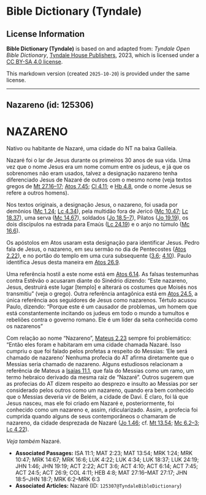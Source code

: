 # Bible Dictionary (Tyndale)

## License Information

**Bible Dictionary (Tyndale)** is based on and adapted from: _Tyndale Open Bible Dictionary_, [Tyndale House Publishers](https://tyndaleopenresources.com/), 2023, which is licensed under a [CC BY-SA 4.0 license](https://creativecommons.org/licenses/by-sa/4.0/legalcode.en).

This markdown version (created `2025-10-20`) is provided under the same license.



--------------------------------

## Nazareno (id: 125306)

NAZARENO
========

Nativo ou habitante de Nazaré, uma cidade do NT na baixa Galileia.

Nazaré foi o lar de Jesus durante os primeiros 30 anos de sua vida. Uma vez que o nome Jesus era um nome comum entre os judeus, e já que os sobrenomes não eram usados, talvez a designação nazareno tenha diferenciado Jesus de Nazaré de outros com o mesmo nome (veja textos gregos de [Mt 27\.16–17](https://ref.ly/Matt27:16-Matt27:17); [Atos 7\.45](https://ref.ly/Acts7:45); [Cl 4\.11](https://ref.ly/Col4:11); e [Hb 4\.8](https://ref.ly/Heb4:8), onde o nome Jesus se refere a outros homens).

Nos textos originais, a designação Jesus, o nazareno, foi usada por demônios ([Mc 1\.24](https://ref.ly/Mark1:24); [Lc 4\.34](https://ref.ly/Luke4:34)), pela multidão fora de Jericó ([Mc 10\.47](https://ref.ly/Mark10:47); [Lc 18\.37](https://ref.ly/Luke18:37)), uma serva ([Mc 14\.67](https://ref.ly/Mark14:67)), soldados ([Jo 18\.5–7](https://ref.ly/John18:5-John18:7)), Pilatos ([Jo 19\.19](https://ref.ly/John19:19)), os dois discípulos na estrada para Emaús ([Lc 24\.19](https://ref.ly/Luke24:19)) e o anjo no túmulo ([Mc 16\.6](https://ref.ly/Mark16:6)).

Os apóstolos em Atos usaram esta designação para identificar Jesus. Pedro fala de Jesus, o nazareno, em seu sermão no dia de Pentecostes ([Atos 2\.22](https://ref.ly/Acts2:22)), e no portão do templo em uma cura subsequente ([3\.6](https://ref.ly/Acts3:6); [4\.10](https://ref.ly/Acts4:10)). Paulo identifica Jesus desta maneira em [Atos 26\.9](https://ref.ly/Acts26:9).

Uma referência hostil a este nome está em [Atos 6\.14](https://ref.ly/Acts6:14). As falsas testemunhas contra Estêvão o acusaram diante do Sinédrio dizendo: “Este nazareno, Jesus, destruirá este lugar \[templo] e alterará os costumes que Moisés nos transmitiu” (veja o grego). Outra referência antagônica está em [Atos 24\.5](https://ref.ly/Acts24:5), a única referência aos seguidores de Jesus como nazarenos. Tértulo acusou Paulo, dizendo: “Porque este é um causador de problemas, um homem que está constantemente incitando os judeus em todo o mundo a tumultos e rebeliões contra o governo romano. Ele é um líder da seita conhecida como os nazarenos”

Com relação ao nome “Nazareno”, [Mateus 2\.23](https://ref.ly/Matt2:23) sempre foi problemático: “Então eles foram e habitaram em uma cidade chamada Nazaré. Isso cumpriu o que foi falado pelos profetas a respeito do Messias: ‘Ele será chamado de nazareno’ Nenhuma profecia do AT afirma diretamente que o Messias seria chamado de nazareno. Alguns estudiosos relacionam a referência de Mateus a [Isaías 11\.1](https://ref.ly/Isa11:1), que fala do Messias como um ramo, um termo hebraico derivado da mesma raiz de “Nazaré”. Outros sugerem que as profecias do AT dizem respeito ao desprezo e insulto ao Messias por ser considerado pelos outros como um nazareno, quando era bem conhecido que o Messias deveria vir de Belém, a cidade de Davi. É claro, foi lá que Jesus nasceu, mas ele foi criado em Nazaré e, posteriormente, foi conhecido como um nazareno e, assim, ridicularizado. Assim, a profecia foi cumprida quando alguns de seus contemporâneos o chamaram de nazareno, da cidade desprezada de Nazaré ([Jo 1\.46](https://ref.ly/John1:46); cf. [Mt 13\.54](https://ref.ly/Matt13:54); [Mc 6\.2–3](https://ref.ly/Mark6:2-Mark6:3); [Lc 4\.22](https://ref.ly/Luke4:22)).

*Veja também* Nazaré.

* **Associated Passages:** ISA 11:1; MAT 2:23; MAT 13:54; MRK 1:24; MRK 10:47; MRK 14:67; MRK 16:6; LUK 4:22; LUK 4:34; LUK 18:37; LUK 24:19; JHN 1:46; JHN 19:19; ACT 2:22; ACT 3:6; ACT 4:10; ACT 6:14; ACT 7:45; ACT 24:5; ACT 26:9; COL 4:11; HEB 4:8; MAT 27:16–MAT 27:17; JHN 18:5–JHN 18:7; MRK 6:2–MRK 6:3
* **Associated Articles:** Nazaré (ID: `125307@TyndaleBibleDictionary`)

